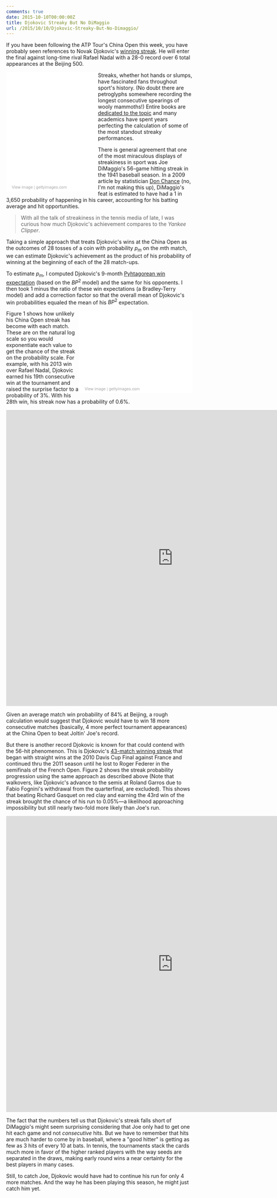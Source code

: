 ```yaml
---
comments: true
date: 2015-10-10T00:00:00Z
title: Djokovic Streaky But No DiMaggio
url: /2015/10/10/Djokovic-Streaky-But-No-Dimaggio/
---
```


If you have been following the ATP Tour's China Open this week, you have probably seen references to Novak Djokovic's [winning streak](http://www.foxsports.com/tennis/story/rafael-nadal-ana-ivanovic-sara-errani-china-open-tennis-quarterfinals-100915). He will enter the final against long-time rival Rafael Nadal with a 28-0 record over 6 total appearances at the Beijing 500. 

<!--more-->


<div class="getty embed image" style="background-color:#fff;display:inline-block;font-family:'Helvetica Neue',Helvetica,Arial,sans-serif;color:#a7a7a7;font-size:11px;width:100%;max-width:238px;float:left;padding:1%;"><div style="overflow:hidden;position:relative;height:0;padding:124.789916% 0 0 0;width:100%;"><iframe src="//embed.gettyimages.com/embed/2630542?et=qRtLxmR-SbdxlNqz-JaLqw&viewMoreLink=off&sig=Js4fifTfGRjGy00keEbtQL5QDnCZlBXfYB7O4zONTKc=" width="238" height="297" scrolling="no" frameborder="0" style="display:inline-block;position:absolute;top:0;left:0;width:100%;height:100%;"></iframe></div><p style="margin:0;"></p><div style="padding:0;margin:0 0 0 10px;text-align:left;"><a href="http://www.gettyimages.com/detail/2630542" target="_blank" style="color:#a7a7a7;text-decoration:none;font-weight:normal !important;border:none;display:inline-block;">View image</a> | <a href="http://www.gettyimages.com" target="_blank" style="color:#a7a7a7;text-decoration:none;font-weight:normal !important;border:none;display:inline-block;">gettyimages.com</a></div></div>

Streaks, whether hot hands or slumps, have fascinated fans throughout sport's history. (No doubt there are petroglyphs somewhere recording the longest consecutive spearings of wooly mammoths!) Entire books are [dedicated to the topic](https://books.google.com/books?id=1ncJ36IgFZUC&lpg=PA77&dq=streaks%20in%20sport&pg=PA78#v=onepage&q=streaks%20in%20sport&f=false) and many academics have spent years perfecting the calculation of some of the most standout streaky performances. 

There is general agreement that one of the most miraculous displays of streakiness in sport was Joe DiMaggio's 56-game hitting streak in the 1941 baseball season. In a 2009 article by statistician [Don Chance](http://amstat.tandfonline.com/doi/pdf/10.1080/09332480.2009.10722956) (no, I'm not making this up), DiMaggio's feat is estimated to have had a 1 in 3,650 probability of happening in his career, accounting for his batting average and hit opportunities. 

> With all the talk of streakiness in the tennis media of late, I was curious how much Djokovic's achievement compares to the _Yankee Clipper_.


Taking a simple approach that treats Djokovic's wins at the China Open as the outcomes of 28 tosses of a coin with
probability $p_m$ on the $m$th match, we can estimate Djokovic's achievement as the product of his probability of winning at the beginning of each of the 28 match-ups. 

To estimate $p_m$, I computed Djokovic's 9-month [Pyhtagorean win expectation](http://on-the-t.com/2015/09/26/Converting-Clutch-Into-Wins/) (based on the $BP^2$ model) and the same for his opponents. I then took 1 minus the ratio of these win expectations (a Bradley-Terry model) and add a correction factor so that the overall mean of Djokovic's win probabilities equaled the mean of his $BP^2$ expectation. 

<div class="getty embed image" style="background-color:#fff;display:inline-block;font-family:'Helvetica Neue',Helvetica,Arial,sans-serif;color:#a7a7a7;font-size:11px;width:100%;max-width:297px;float:right;padding:1%;"><div style="overflow:hidden;position:relative;height:0;padding:66.666667% 0 0 0;width:100%;"><iframe src="//embed.gettyimages.com/embed/492139254?et=fYjqx40IT8FwiHtGvPkzSg&viewMoreLink=off&sig=zn3PpulAwqtU7EglQOe728m3Si1vW6tKVz7qiaIdDp0=" width="297" height="198" scrolling="no" frameborder="0" style="display:inline-block;position:absolute;top:0;left:0;width:100%;height:100%;"></iframe></div><p style="margin:0;"></p><div style="padding:0;margin:0 0 0 10px;text-align:left;"><a href="http://www.gettyimages.com/detail/492139254" target="_blank" style="color:#a7a7a7;text-decoration:none;font-weight:normal !important;border:none;display:inline-block;">View image</a> | <a href="http://www.gettyimages.com" target="_blank" style="color:#a7a7a7;text-decoration:none;font-weight:normal !important;border:none;display:inline-block;">gettyimages.com</a></div></div>


Figure 1 shows how unlikely his China Open streak has become with each match. These are on the natural log scale so you would exponentiate each value to get the chance of the streak on the probability scale. For example, with his 2013 win over Rafael Nadal, Djokovic earned his 19th consecutive win at the tournament and raised the surprise factor to a probability of 3%. With his 28th win, his streak now has a probability of 0.6%.

<iframe width="900" height="800" frameborder="0" scrolling="no" src="https://plot.ly/~on-the-t/489.embed"></iframe>

Given an average match win probability of 84% at Beijing, a rough calculation would suggest that Djokovic would have to win 18 more consecutive matches (basically, 4 more perfect tournament appearances) at the China Open to beat Joltin' Joe's record. 

But there is another record Djokovic is known for that could contend with the 56-hit phenomenon. This is Djokovic's [43-match winning streak](http://sports.espn.go.com/sports/tennis/french11/news/story?id=6622357) that began with straight wins at the 2010 Davis Cup Final against France and continued thru the 2011 season until he lost to Roger Federer in the semifinals of the French Open. Figure 2 shows the streak probability progression using the same approach as described above (Note that walkovers, like Djokovic's advance to the semis at Roland Garros due to Fabio Fognini's withdrawal from the quarterfinal, are excluded). This shows that beating Richard Gasquet on red clay and earning the 43rd win of the streak brought the chance of his run to 0.05%&mdash;a likelihood approaching impossibility but still nearly two-fold more likely than Joe's run.

<iframe width="900" height="800" frameborder="0" scrolling="no" src="https://plot.ly/~on-the-t/475.embed">
</iframe>

The fact that the numbers tell us that Djokovic's streak falls short of DiMaggio's might seem surprising considering that Joe only had to get one hit each game and not _consecutive_ hits. But we have to remember that hits are much harder to come by in baseball, where a "good hitter" is getting as few as 3 hits of every 10 at bats. In tennis, the tournaments stack the cards much more in favor of the higher ranked players with the way seeds are separated in the draws, making early round wins a near certainty for the best players in many cases.

Still, to catch Joe, Djokovic would have had to continue his run for only 4 more matches. And the way he has been playing this season, he might just catch him yet. 

